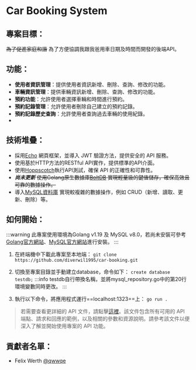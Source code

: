 # Car Booking System
## 專案目標：
~~為了促進家庭和諧~~
為了方便協調我跟我爸用車日期及時間而開發的後端API。

## 功能：
* **使用者資訊管理**：提供使用者資訊新增、刪除、查詢、修改的功能。
* **車輛資訊管理**：提供車輛資訊新增、刪除、查詢、修改的功能。
* **預約功能**：允許使用者選擇車輛和時間進行預約。
* **預約記錄管理**：允許使用者刪除自己建立的預約記錄。
* **預約記錄歷史查詢**：允許使用者查詢過去車輛的使用紀錄。
* 
## 技術堆疊：
* 採用[Echo](https://github.com/labstack/echo) 網頁框架，並導入 JWT 驗證方法，提供安全的 API 服務。
* 使用基於HTTP方法的RESTful API實作，提供標準的API介面。
* 使用[Hoppscotch](https://docs.hoppscotch.io/)執行API測試，確保 API 的正確性和可靠性。
* ***尚未更新*** ~~使用Golang原生數據庫[BoltDB](https://github.com/boltdb/bolt) 實現輕量級的鍵值儲存，確保高效且可靠的數據操作。~~
* 導入[MySQL資料庫](https://github.com/go-sql-driver/mysql) 實現較複雜的數據操作，例如 CRUD（新增、讀取、更新、刪除）等。

## 如何開始：
:::warning
此專案使用環境為Golang v1.19 及 MySQL v8.0，若尚未安裝可參考[Golang官方網站](https://go.dev/doc/install)、[MySQL官方網站](https://dev.mysql.com/downloads/installer/)進行安裝。
:::

1. 在終端機中下載此專案至本地端：
`git clone https://github.com/diverwil1995/car-booking.git`

2. 切換至專案目錄並手動建立database，命令如下：
`create database testdb;`
:::info
testdb自行帶換名稱，並將mysql_repository.go中的第20行環境變數同時更改。
:::
3. 執行以下命令，將應用程式運行==localhost:1323==上：
`go run .`

> 若需要查看更詳細的 API 文件，請點擊[這裡](https://)。該文件包含所有可用的 API 端點、請求和回應的範例，以及相關的參數和資源說明。請參考該文件以便深入了解並開始使用專案的 API 功能。


## 貢獻者名單：
* Felix Werth [@qwwqe](https://github.com/qwwqe)